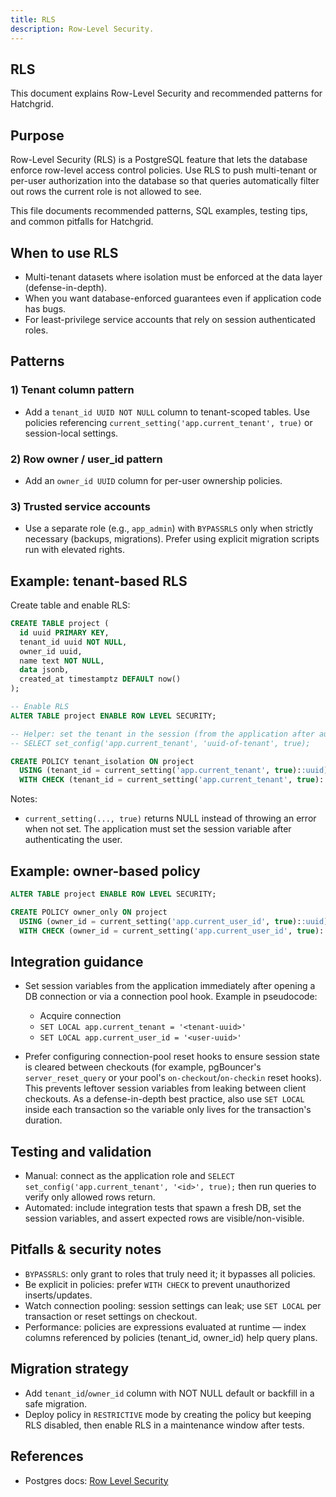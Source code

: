 ```yaml
---
title: RLS
description: Row-Level Security.
---
```


## RLS

This document explains Row-Level Security and recommended patterns for Hatchgrid.

## Purpose

Row-Level Security (RLS) is a PostgreSQL feature that lets the database enforce row-level access control policies. Use RLS to push multi-tenant or per-user authorization into the database so that queries automatically filter out rows the current role is not allowed to see.

This file documents recommended patterns, SQL examples, testing tips, and common pitfalls for Hatchgrid.

## When to use RLS

- Multi-tenant datasets where isolation must be enforced at the data layer (defense-in-depth).
- When you want database-enforced guarantees even if application code has bugs.
- For least-privilege service accounts that rely on session authenticated roles.

## Patterns

### 1) Tenant column pattern

- Add a `tenant_id UUID NOT NULL` column to tenant-scoped tables. Use policies referencing `current_setting('app.current_tenant', true)` or session-local settings.

### 2) Row owner / user_id pattern

- Add an `owner_id UUID` column for per-user ownership policies.

### 3) Trusted service accounts

- Use a separate role (e.g., `app_admin`) with `BYPASSRLS` only when strictly necessary (backups, migrations). Prefer using explicit migration scripts run with elevated rights.

## Example: tenant-based RLS

Create table and enable RLS:

```sql
CREATE TABLE project (
  id uuid PRIMARY KEY,
  tenant_id uuid NOT NULL,
  owner_id uuid,
  name text NOT NULL,
  data jsonb,
  created_at timestamptz DEFAULT now()
);

-- Enable RLS
ALTER TABLE project ENABLE ROW LEVEL SECURITY;

-- Helper: set the tenant in the session (from the application after auth)
-- SELECT set_config('app.current_tenant', 'uuid-of-tenant', true);

CREATE POLICY tenant_isolation ON project
  USING (tenant_id = current_setting('app.current_tenant', true)::uuid)
  WITH CHECK (tenant_id = current_setting('app.current_tenant', true)::uuid);
```

Notes:

- `current_setting(..., true)` returns NULL instead of throwing an error when not set. The application must set the session variable after authenticating the user.

## Example: owner-based policy

```sql
ALTER TABLE project ENABLE ROW LEVEL SECURITY;

CREATE POLICY owner_only ON project
  USING (owner_id = current_setting('app.current_user_id', true)::uuid)
  WITH CHECK (owner_id = current_setting('app.current_user_id', true)::uuid);
```

## Integration guidance

- Set session variables from the application immediately after opening a DB connection or via a connection pool hook. Example in pseudocode:

  - Acquire connection
  - `SET LOCAL app.current_tenant = '<tenant-uuid>'`
  - `SET LOCAL app.current_user_id = '<user-uuid>'`

- Prefer configuring connection-pool reset hooks to ensure session state is cleared between checkouts (for example, pgBouncer's `server_reset_query` or your pool's `on-checkout`/`on-checkin` reset hooks). This prevents leftover session variables from leaking between client checkouts. As a defense-in-depth best practice, also use `SET LOCAL` inside each transaction so the variable only lives for the transaction's duration.

## Testing and validation

- Manual: connect as the application role and `SELECT set_config('app.current_tenant', '<id>', true);` then run queries to verify only allowed rows return.
- Automated: include integration tests that spawn a fresh DB, set the session variables, and assert expected rows are visible/non-visible.

## Pitfalls & security notes

- `BYPASSRLS`: only grant to roles that truly need it; it bypasses all policies.
- Be explicit in policies: prefer `WITH CHECK` to prevent unauthorized inserts/updates.
- Watch connection pooling: session settings can leak; use `SET LOCAL` per transaction or reset settings on checkout.
- Performance: policies are expressions evaluated at runtime — index columns referenced by policies (tenant_id, owner_id) help query plans.

## Migration strategy

- Add `tenant_id`/`owner_id` column with NOT NULL default or backfill in a safe migration.
- Deploy policy in `RESTRICTIVE` mode by creating the policy but keeping RLS disabled, then enable RLS in a maintenance window after tests.

## References

- Postgres docs: [Row Level Security](https://www.postgresql.org/docs/current/ddl-rowsecurity.html)

